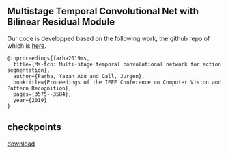 ## Multistage Temporal Convolutional Net with Bilinear Residual Module



Our code is developped based on the following work, the github repo of which is [here](https://github.com/yabufarha/ms-tcn).

    @inproceedings{farha2019ms,
      title={Ms-tcn: Multi-stage temporal convolutional network for action segmentation},
      author={Farha, Yazan Abu and Gall, Jurgen},
      booktitle={Proceedings of the IEEE Conference on Computer Vision and Pattern Recognition},
      pages={3575--3584},
      year={2019}
    }



## checkpoints
[download](https://drive.google.com/drive/folders/1vCu3Srj90KefPDVkY3v29pX8T9FGq26l?usp=sharing)
